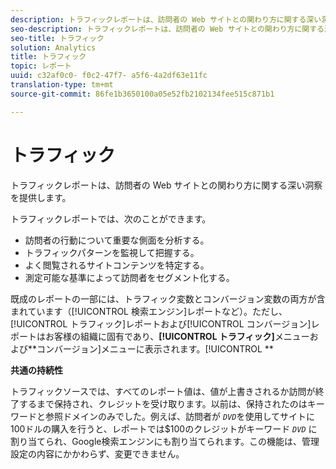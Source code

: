 ```yaml
---
description: トラフィックレポートは、訪問者の Web サイトとの関わり方に関する深い洞察を提供します。
seo-description: トラフィックレポートは、訪問者の Web サイトとの関わり方に関する深い洞察を提供します。
seo-title: トラフィック
solution: Analytics
title: トラフィック
topic: レポート
uuid: c32af0c0- f0c2-47f7- a5f6-4a2df63e11fc
translation-type: tm+mt
source-git-commit: 86fe1b3650100a05e52fb2102134fee515c871b1

---
```



# トラフィック

トラフィックレポートは、訪問者の Web サイトとの関わり方に関する深い洞察を提供します。

トラフィックレポートでは、次のことができます。

* 訪問者の行動について重要な側面を分析する。
* トラフィックパターンを監視して把握する。
* よく閲覧されるサイトコンテンツを特定する。
* 測定可能な基準によって訪問者をセグメント化する。

既成のレポートの一部には、トラフィック変数とコンバージョン変数の両方が含まれています（[!UICONTROL 検索エンジン]レポートなど）。ただし、[!UICONTROL トラフィック]レポートおよび[!UICONTROL コンバージョン]レポートはお客様の組織に固有であり、**[!UICONTROL トラフィック]**&#x200B;メニューおよび&#x200B;**コンバージョン]メニューに表示されます。[!UICONTROL **

**共通の持続性**

トラフィックソースでは、すべてのレポート値は、値が上書きされるか訪問が終了するまで保持され、クレジットを受け取ります。以前は、保持されたのはキーワードと参照ドメインのみでした。例えば、訪問者が *`DVD`*&#x200B;を使用してサイトに100ドルの購入を行うと、レポートでは$100のクレジットがキーワード *`DVD`* に割り当てられ、Google検索エンジンにも割り当てられます。この機能は、管理設定の内容にかかわらず、変更できません。
